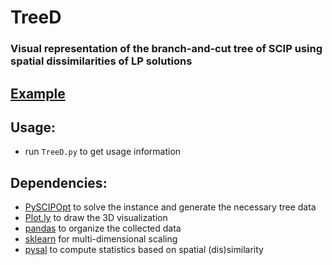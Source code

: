 # TreeD

### Visual representation of the branch-and-cut tree of SCIP using spatial dissimilarities of LP solutions

## [Example](https://plot.ly/~mattmilten/103/)

## Usage:
- run `TreeD.py` to get usage information

## Dependencies:
- [PySCIPOpt](https://github.com/SCIP-Interfaces/PySCIPOpt) to solve the instance and generate the necessary tree data
- [Plot.ly](https://plot.ly/) to draw the 3D visualization
- [pandas](https://pandas.pydata.org/) to organize the collected data
- [sklearn](http://scikit-learn.org/stable/) for multi-dimensional scaling
- [pysal](https://github.com/pysal) to compute statistics based on spatial (dis)similarity

